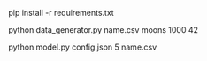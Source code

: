 pip install -r requirements.txt

python data_generator.py name.csv moons 1000 42

python model.py config.json 5 name.csv